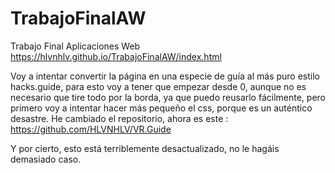 # TrabajoFinalAW
Trabajo Final Aplicaciones Web
https://hlvnhlv.github.io/TrabajoFinalAW/index.html

Voy a intentar convertir la página en una especie de guía al más puro estilo hacks.guide, para esto voy a tener que empezar desde 0, aunque no es necesario que tire todo por la borda, ya que puedo reusarlo fácilmente, pero primero voy a intentar hacer más pequeño el css, porque es un auténtico desastre.
He cambiado el repositorio, ahora es este : https://github.com/HLVNHLV/VR.Guide

Y por cierto, esto está terriblemente desactualizado, no le hagáis demasiado caso.
